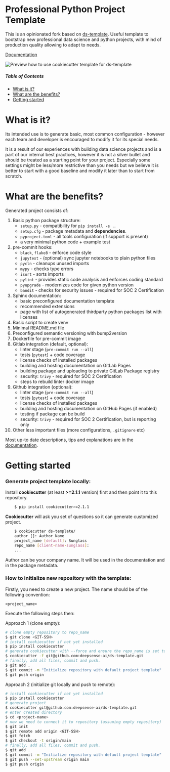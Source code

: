 # Professional Python Project Template

This is an opinionated fork based on [ds-template](https://github.com/deepsense-ai/ds-template).
Useful template to bootstrap new professional data science and python projects, with mind of production quality allowing to adapt to needs.

[Documentation](https://deepsense-ai.github.io/ds-template/)

![Preview how to use cookiecutter template for ds-template](https://github.com/deepsense-ai/ds-template/blob/main/docs/_static/make_template.gif?raw=true)

##### Table of Contents  
* [What is it?](#what-is-it)  
* [What are the benefits?](#what-are-the-benefits)
* [Getting started](#getting-started)  

# What is it?

Its intended use is to generate basic, most common configuration - however each team and developer is encouraged to modify it for its special needs.

It is a result of our experiences with building data science projects and is a part of our internal best practices, however it is not a silver bullet and should be treated as a starting point for your project.
Especially some settings might be less/more restrictive than you needs  but we believe it is better to start with a good baseline and modify it later than to start from scratch.

# What are the benefits?

Generated project consists of:

1. Basic python package structure:
    * `setup.py` - compatibility for `pip install -e .`.
    * `setup.cfg` - package metadata and **dependencies**.
    * `pyproject.toml` - all tools configuration (if support is present)
    * a very minimal python code + example test
1. pre-commit hooks:
    * `black`, `flake8` - enforce code style
    * `jupytext` - (optional) sync jupyter notebooks to plain python files
    * `pycln` - cleanups unused imports
    * `mypy` - checks type errors
    * `isort` - sorts imports
    * `pylint` - provides static code analysis and enforces coding standard
    * `pyupgrade` - modernizes code for given python version
    * `bandit` - checks for security issues - required for SOC 2 Certification
1. Sphinx documentation:
    * basic preconfigured documentation template
    * recommended extensions
    * page with list of autogenerated thirdparty python packages list with licenses
1. Basic script to create venv
1. Minimal README.md file
1. Preconfigured semantic versioning with bump2version
1. Dockerfile for pre-commit image
1. Gitlab integration (default, optional):
    * linter stage (`pre-commit run --all`)
    * tests (`pytest`) + code coverage
    * license checks of installed packages
    * building and hosting documentation on GitLab Pages
    * building package and uploading to private GitLab Package registry
    * security: `trivy` - required for SOC 2 Certification
    * steps to rebuild linter docker image
1. Github integration (optional):
    * linter stage (`pre-commit run --all`)
    * tests (`pytest`) + code coverage
    * license checks of installed packages
    * building and hosting documentation on GitHub Pages (if enabled)
    * testing if package can be build
    * security: `trivy` - required for SOC 2 Certification, but is reporting only
1. Other less important files (more configurations, `.gitignore` etc)

Most up-to date descriptions, tips and explanations are in the [documentation](https://deepsense-ai.github.io/ds-template/).

# Getting started

### Generate project template locally:

Install **cookiecutter** (at least **>=2.1.1** version) first and then point it to this repository.
```bash
    $ pip install cookiecutter>=2.1.1
```

**Cookiecutter** will ask you set of questions so it can generate customized project.

``` bash
    $ cookiecutter ds-template/
    author []: Author Name
    project_name [default]: Sunglass
    repo_name [client-name-sunglass]:
    ...
```
Author can be your company name. It will be used in the documentation and in the package metadata.

### How to initialize new repository with the template:

Firstly, you need to create a new project. The name should be of the following convention: 

`<project_name>`

Execute the following steps then:

Approach 1 (clone empty):

```bash
# clone empty repository to repo_name
$ git clone <GIT-SSH>
# install cookiecutter if not yet installed
$ pip install cookiecutter
# generate cookiecutter with --force and ensure the repo_name is set to the same name as directory you cloned git repository to.
$ cookiecutter -f git@github.com:deepsense-ai/ds-template.git
# finally, add all files, commit and push.
$ git add .
$ git commit -m "Initialize repository with default project template"
$ git push origin
```

Approach 2 (initialize git locally and push to remote):

```bash
# install cookiecutter if not yet installed
$ pip install cookiecutter
# generate project
$ cookiecutter git@github.com:deepsense-ai/ds-template.git
# enter created directory
$ cd <project-name>
# now we need to connect it to repository (assuming empty repository)
$ git init
$ git remote add origin <GIT-SSH>
$ git fetch
$ git checkout -t origin/main
# finally, add all files, commit and push.
$ git add .
$ git commit -m "Initialize repository with default project template"
$ git push --set-upstream origin main
$ git push origin
```
